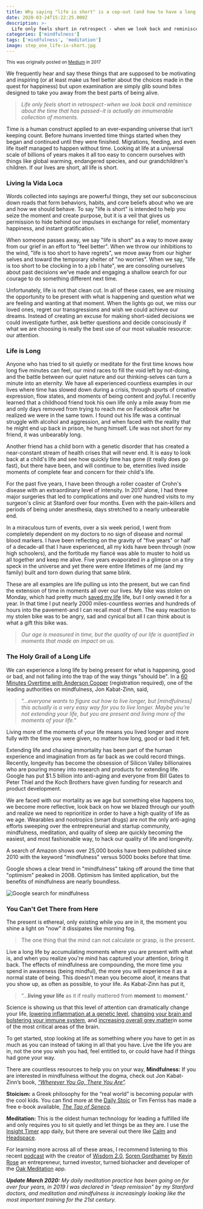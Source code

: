 ```yaml
---
title: Why saying "life is short" is a cop-out (and how to have a long life)
date: 2020-03-24T15:22:25.000Z
description: >-
  Life only feels short in retrospect - when we look back and reminisce about the time that has passed - it is actually an innumerable collection of moments.
categories: ['mindfulness']
tags: ['mindfulness', 'meditation']
image: step_one_life-is-short.jpg
---
```

<small>This was originally posted on [Medium](https://medium.com/@airjoshb/why-life-is-short-is-a-cop-out-and-how-to-have-a-long-life-936c8c16e8cf?postPublishedType=repub) in 2017</small>

We frequently hear and say these things that are supposed to be motivating and inspiring (or at least make us feel better about the choices made in the quest for happiness) but upon examination are simply glib sound bites designed to take you away from the best parts of being alive.

> _Life only feels short in retrospect - when we look back and reminisce about the time that has passed - it is actually an innumerable collection of moments._

Time is a human construct applied to an ever-expanding universe that isn't keeping count. Before humans invented time things started when they began and continued until they were finished. Migrations, feeding, and even life itself managed to happen without time. Looking at life at a universal scale of billions of years makes it all too easy to concern ourselves with things like global warming, endangered species, and our grandchildren's children. If our lives are short, all life is short.

### Living la Vida Loca
Words collected into sayings are powerful things, they set our subconscious down roads that form behaviors, habits, and core beliefs about who we are and how we should behave. To say "life is short" is intended to help you seize the moment and create purpose, but it is a veil that gives us permission to hide behind our impulses in exchange for relief, momentary happiness, and instant gratification.

When someone passes away, we say "life is short" as a way to move away from our grief in an effort to "feel better".
When we throw our inhibitions to the wind, "life is too short to have regrets", we move away from our higher selves and toward the temporary shelter of "no worries".
When we say, "life is too short to be clocking in to a job I hate", we are consoling ourselves about past decisions we've made and engaging a shallow search for our courage to do something different next time.

Unfortunately, life is not that clean cut. In all of these cases, we are missing the opportunity to be present with what is happening and question what we are feeling and wanting at that moment. When the lights go out, we miss our loved ones, regret our transgressions and wish we could achieve our dreams. Instead of creating an excuse for making short-sided decisions we could investigate further, ask better questions and decide consciously if what we are choosing is really the best use of our most valuable resource: our attention.

### Life is Long
Anyone who has tried to sit quietly or meditate for the first time knows how long five minutes can feel, our mind races to fill the void left by not-doing, and the battle between our quiet nature and our thinking-selves can turn a minute into an eternity. We have all experienced countless examples in our lives where time has slowed down during a crisis, through spurts of creative expression, flow states, and moments of being content and joyful.
I recently learned that a childhood friend took his own life only a mile away from me and only days removed from trying to reach me on Facebook after he realized we were in the same town. I found out his life was a continual struggle with alcohol and aggression, and when faced with the reality that he might end up back in prison, he hung himself. Life was not short for my friend, it was unbearably long.

Another friend has a child born with a genetic disorder that has created a near-constant stream of health crises that will never end. It is easy to look back at a child's life and see how quickly time has gone (it really does go fast), but there have been, and will continue to be, eternities lived inside moments of complete fear and concern for their child's life.

For the past five years, I have been through a roller coaster of Crohn's disease with an extraordinary level of intensity. In 2017 alone, I had three major surgeries that led to complications and over one hundred visits to my surgeon's clinic at Stanford over four months. Even with the pain-killers and periods of being under anesthesia, days stretched to a nearly unbearable end.

In a miraculous turn of events, over a six week period, I went from completely dependent on my doctors to no sign of disease and normal blood markers. I have been reflecting on the gravity of "five years" or half of a decade-all that I have experienced, all my kids have been through (now high schoolers), and the fortitude my fiancé was able to muster to hold us all together and keep me alive. Five years evaporated in a glimpse on a tiny speck in the universe and yet there were entire lifetimes of me (and my family) built and torn down during that same blink.

These are all examples are life pulling us into the present, but we can find the extension of time in moments all over our lives. My bike was stolen on Monday, which had pretty much [saved my life](https://medium.com/@airjoshb/a-bicycle-beginner-s-mind-and-getting-superbetter-9dd9be6b918f) life, but I only owned it for a year. In that time I put nearly 2000 miles-countless worries and hundreds of hours into the pavement-and I can recall most of them. The easy reaction to my stolen bike was to be angry, sad and cynical but all I can think about is what a gift this bike was. 

> _Our age is measured in time, but the quality of our life is quantified in moments that made an impact on us._

### The Holy Grail of a Long Life
We can experience a long life by being present for what is happening, good or bad, and not falling into the trap of the way things "should be". In a [60 Minutes Overtime with Anderson Cooper](https://www.cbsnews.com/news/mindfulness-anderson-cooper-60-minutes/) (registration required), one of the leading authorities on mindfulness, Jon Kabat-Zinn, said,

> _"…everyone wants to figure out how to live longer, but [mindfulness] this actually is a very easy way for you to live longer. Maybe you're not extending your life, but you are present and living more of the moments of your life."_

Living more of the moments of your life means you lived longer and more fully with the time you were given, no matter how long, good or bad it felt. 

Extending life and chasing immortality has been part of the human experience and imagination from as far back as we could record things. Recently, longevity has become the obsession of Silicon Valley billionaires who are pouring money into research and products for extending life. Google has put $1.5 billion into anti-aging and everyone from Bill Gates to Peter Thiel and the Koch Brothers have given funding for research and product development.

We are faced with our mortality as we age but something else happens too, we become more reflective, look back on how we blazed through our youth and realize we need to reprioritize in order to have a high quality of life as we age. Wearables and nootropics (smart drugs) are not the only anti-aging efforts sweeping over the entrepreneurial and startup community, mindfulness, meditation, and quality of sleep are quickly becoming the easiest, and most fashionable way, to hack our quality of life and longevity.

A search of Amazon shows over 25,000 books have been published since 2010 with the keyword "mindfulness" versus 5000 books before that time.

Google shows a clear trend in "mindfulness" taking off around the time that "optimism" peaked in 2008. Optimism has limited application, but the benefits of mindfulness are nearly boundless.

![Google search for mindfulness](https://res.cloudinary.com/airjoshb/image/upload/v1585090587/step_one_google-mindfulness.png.png)

### You Can't Get There from Here
The present is ethereal, only existing while you are in it, the moment you shine a light on "now" it dissipates like morning fog.

> The one thing that the mind can not calculate or grasp, is the present.

Live a long life by accumulating moments where you are present with what is, and when you realize you're mind has captured your attention, bring it back. The effects of mindfulness are compounding, the more time you spend in awareness (being mindful), the more you will experience it as a normal state of being. This doesn't mean you become aloof, it means that you show up, as often as possible, to your life. As Kabat-Zinn has put it,

> “…**living your life** as it if really mattered from **moment** to **moment**.”

Science is showing us that this level of attention can dramatically change your life, [lowering inflammation at a genetic level](https://www.newscientist.com/article/2137595-mindfulness-and-meditation-dampen-down-inflammation-genes/), [changing your brain and bolstering your immune system](https://s3.amazonaws.com/academia.edu.documents/11679164/immunitystudy.pdf?AWSAccessKeyId=AKIAIWOWYYGZ2Y53UL3A&Expires=1504055099&Signature=MoBQRFILzH1RZ9dAkoGp%2BjoQ9%2B0%3D&response-content-disposition=inline%3B%20filename%3DAlterations_in_Brain_and_Immune_Function.pdf), and [increasing overall grey matter](https://www.ncbi.nlm.nih.gov/pmc/articles/PMC3004979/?__hstc=133243537.c773f89949c75cda0bb2ae1552d2dda8.1489622400061.1489622400062.1489622400063.1&__hssc=133243537.1.1489622400064&__hsfp=1773666937)in some of the most critical areas of the brain.

To get started, stop looking at life as something where you have to get in as much as you can instead of taking in all that you have. Live the life you are in, not the one you wish you had, feel entitled to, or could have had if things had gone your way.

There are countless resources to help you on your way,
**Mindfulness:** If you are interested in mindfulness without the dogma, check out Jon Kabat-Zinn’s book, [_“Wherever You Go, There You Are”_](http://amzn.to/2wRjcch)_._

**Stoicism:** a Greek philosophy for the “real world” is becoming popular with the cool kids. You can find more at the [Daily Stoic](https://dailystoic.com) or Tim Ferriss has made a free e-book available, [_The Tao of Seneca_](https://tim.blog/2017/07/06/tao-of-seneca/).

**Meditation:** This is the oldest human technology for leading a fulfilled life and only requires you to sit quietly and let things be as they are. I use the [Insight Timer](https://insighttimer.com/) app daily, but there are several out there like [Calm](https://www.calm.com/) and [Headspace](https://www.headspace.com/headspace-meditation-app).

For learning more across all of these areas, I recommend listening to this recent [podcast](https://soundcloud.com/the-journal/soren-gordhamer-founder-of-wisdom-20) with the creator of [Wisdom 2.0](http://www.wisdom2summit.com/), [Soren Gordhamer](https://medium.com/u/f61304e15ce7) by [Kevin Rose](https://medium.com/u/f9d429098ec7) an entrepreneur, turned investor, turned biohacker and developer of the [Oak Meditation](https://www.oakmeditation.com/) app.

***Update March 2020:*** *My daily meditation practice has been going on for over four years, in 2019 I was declared in "deep remission" by my Stanford doctors, and meditation and mindfulness is increasingly looking like the most important training for the 21st century.*

